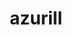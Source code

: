 ---
id: 298
title: azurill
types: [normal,fairy]
image: https://raw.githubusercontent.com/PokeAPI/sprites/master/sprites/pokemon/298.png
---